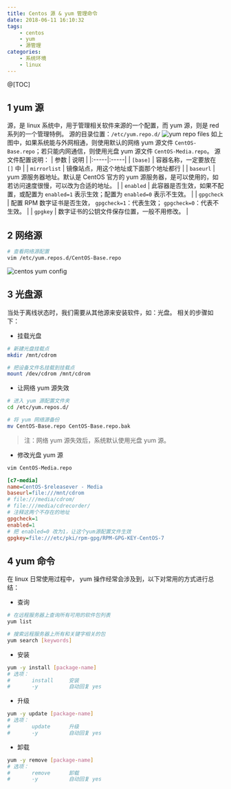 ```yaml
---
title: Centos 源 & yum 管理命令
date: 2018-06-11 16:10:32
tags:
    - centos
    - yum
    - 源管理
categories:
    - 系统环境
    - linux
---
```


@[TOC]

<!-- more -->

## 1 yum 源

源，是 linux 系统中，用于管理相关软件来源的一个配置，而 yum 源，则是 red 系列的一个管理特例。
源的目录位置：`/etc/yum.repo.d/`
![yum repo files](http://pic.hqmmw.com/markdown-img-paste-20180611163911778.png)
如上图中，如果系统能与外网相通，则使用默认的网络 yum 源文件 `CentOS-Base.repo`；若只能内网通信，则使用光盘 yum 源文件 `CentOS-Media.repo`。
源文件配置说明：
| 参数 | 说明 |
|:-----|:-----|
| `[base]` | 容器名称，一定要放在 `[]` 中 |
| `mirrorlist` | 镜像站点，用这个地址或下面那个地址都行 |
| `baseurl` | yum 源服务器地址。默认是 CentOS 官方的 yum 源服务器，是可以使用的，如若访问速度很慢，可以改为合适的地址。 |
| `enabled` | 此容器是否生效，如果不配置，或配置为 `enabled=1` 表示生效；配置为 `enabled=0` 表示不生效。 |
| `gpgcheck` | 配置 RPM 数字证书是否生效， `gpgcheck=1`：代表生效； `gpgcheck=0`：代表不生效。 |
| `gpgkey` | 数字证书的公钥文件保存位置，一般不用修改。 |

## 2 网络源
```bash
# 查看网络源配置
vim /etc/yum.repos.d/CentOS-Base.repo
```
![centos yum config](http://pic.hqmmw.com/markdown-img-paste-20180612091852727.png)

## 3 光盘源
当处于离线状态时，我们需要从其他源来安装软件，如：光盘。
相关的步骤如下：
* 挂载光盘
```bash
# 新建光盘挂载点
mkdir /mnt/cdrom

# 把设备文件名挂载到挂载点
mount /dev/cdrom /mnt/cdrom
```

* 让网络 yum 源失效
```bash
# 进入 yum 源配置文件夹
cd /etc/yum.repos.d/

# 将 yum 网络源备份
mv CentOS-Base.repo CentOS-Base.repo.bak
```
> 注：网络 yum 源失效后，系统默认使用光盘 yum 源。

* 修改光盘 yum 源
```bash
vim CentOS-Media.repo
```
```ini
[c7-media]
name=CentOS-$releasever - Media
baseurl=file:///mnt/cdrom
# file:///media/cdrom/
# file:///media/cdrecorder/
# 注释这两个不存在的地址
gpgcheck=1
enabled=1
# 把 enabled=0 改为1，让这个yum源配置文件生效
gpgkey=file:///etc/pki/rpm-gpg/RPM-GPG-KEY-CentOS-7
```

## 4 yum 命令
在 linux 日常使用过程中， yum 操作经常会涉及到，以下对常用的方式进行总结：
* 查询
```bash
# 在远程服务器上查询所有可用的软件包列表
yum list

# 搜索远程服务器上所有和关键字相关的包
yum search [keywords]
```

* 安装
```bash
yum -y install [package-name]
# 选项：
#       install     安装
#       -y          自动回复 yes
```

* 升级
```bash
yum -y update [package-name]
# 选项：
#       update      升级
#       -y          自动回复 yes
```

* 卸载
```bash
yum -y remove [package-name]
# 选项：
#       remove      卸载
#       -y          自动回复 yes
```
